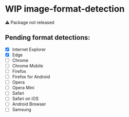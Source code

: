 # WIP image-format-detection

⚠️ Package not released

## Pending format detections: 
- [X] Internet Explorer
- [X] Edge
- [ ] Chrome
- [ ] Chrome Mobile
- [ ] Firefox
- [ ] Firefox for Android
- [ ] Opera
- [ ] Opera Mini
- [ ] Safari
- [ ] Safari on iOS
- [ ] Android Browser
- [ ] Samsung
